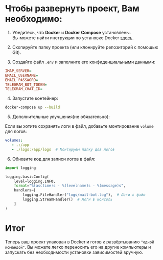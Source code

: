 # Чтобы развернуть проект, Вам необходимо:

1. Убедитесь, что **Docker** и **Docker Compose** установлены.  
   Вы можете найти инструкции по установке Docker [здесь](https://docs.docker.com/engine/install/).

2. Скопируйте папку проекта (или клонируйте репозиторий с помощью Git).

3. Создайте файл `.env` и заполните его конфиденциальными данными:
```ini
IMAP_SERVER=
EMAIL_USERNAME=
EMAIL_PASSWORD=
TELEGRAM_BOT_TOKEN=
TELEGRAM_CHAT_ID=
```

4. Запустите контейнер:
```bash
docker-compose up --build
```
5. Дополнительные улучшения(не обязательно):

Если вы хотите сохранять логи в файл, добавьте монтирование `volume` для логов:

```yaml
volumes:
   - .:/app
   - ./logs:/app/logs  # Монтируем папку для логов
```

6. Обновите код для записи логов в файл:

```python
import logging

logging.basicConfig(
    level=logging.INFO,
    format="%(asctime)s - %(levelname)s - %(message)s",
    handlers=[
        logging.FileHandler("logs/mail-bot.log"),  # Логи в файл
        logging.StreamHandler()  # Логи в консоль
    ]
)
```

# Итог
Теперь ваш проект упакован в Docker и готов к развёртыванию `"одной командой"`. 
Вы можете легко переносить его на другие компьютеры и запускать без необходимости установки зависимостей вручную.
